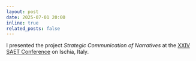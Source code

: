 ```yaml
---
layout: post
date: 2025-07-01 20:00
inline: true
related_posts: false
---
```


I presented the project *Strategic Communication of Narratives* at the [XXIV SAET Conference](https://www.mathematical-economics-naples.eu/) on Ischia, Italy.
